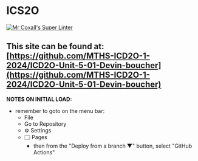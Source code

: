 # ICS2O

[![Mr Coxall's Super Linter](https://github.com/MTHS-ICD2O-1-2024/ICD2O-Unit-5-01-Devin-boucher/workflows/Mr%20Coxall's%20Super%20Linter/badge.svg)](https://github.com/MTHS-ICD2O-1-2024/ICD2O-Unit-5-01-Devin-boucher/actions)

This site can be found at: [https://github.com/MTHS-ICD2O-1-2024/ICD2O-Unit-5-01-Devin-boucher](https://github.com/MTHS-ICD2O-1-2024/ICD2O-Unit-5-01-Devin-boucher)
---

**NOTES ON INITIAL LOAD:**
- remember to goto on the menu bar:
  - File
  - Go to Repository
  - ⚙ Settings
  - 🗔 Pages
    - then from the "Deploy from a branch ▼" button, select "GitHub Actions"
